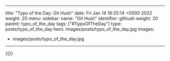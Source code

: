 
---
title: "Typo of the Day: Git Hush"
date: Fri Jan 14 18:25:14 +0000 2022
weight: 20
menu:
  sidebar:
    name: "Git Hush"
    identifier: githush
    weight: 20
    parent: typo_of_the_day
tags: ["#TypoOfTheDay"]
type: posts/typo_of_the_day
hero: images/posts/typo_of_the_day.jpg
images:
- images/posts/typo_of_the_day.jpg
---


{{<x user="mariatta" id="1482056227811061762">}}

